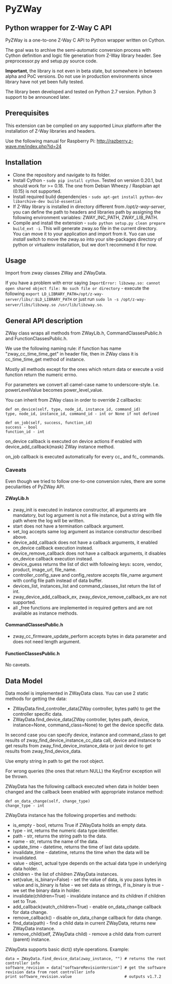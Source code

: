 # PyZWay

## Python wrapper for Z-Way C API

PyZWay is a one-to-one Z-Way C API to Python wrapper written on Cython. 

The goal was to archive the semi-automatic conversion process with Cython definition and logic file generation from Z-Way library header. See preprocessor.py and setup.py source code.

**Important**, the library is not even in beta state, but somewhere in between alpha and PoC versions. Do not use in production environments since library have not yet been fully tested.

The library been developed and tested on Python 2.7 version. Python 3 support to be announced later.

## Prerequisites

This extension can be complied on any supported Linux platform after the installation of Z-Way libraries and headers. 

Use the following manual for Raspberry Pi: http://razberry.z-wave.me/index.php?id=24

## Installation

* Clone the repository and navigate to its folder.
* Install Cython - `sudo pip install cython`. Tested on version 0.20.1, but should work for >= 0.18. The one from Debian Wheezy / Raspbian apt (0.15) is not supported. 
* Install required build dependencies  - `sudo apt-get install python-dev libarchive-dev build-essential`
* If Z-Way library is installed in directory different from */opt/z-way-server*, you can define the path to headers and libraries path by assigning the following environment variables: ZWAY_INC_PATH, ZWAY_LIB_PATH.
* Compile and install the extension - `sudo python setup.py clean prepare build_ext -i`. This will generate zway.so file in the current directory. You can move it to your application and import from it. Yuo can use *install* switch to move the zway.so into your site-packages directory of python or virtualenv installation, but we don't recommend it for now.

## Usage

Import from zway classes ZWay and ZWayData.

If you have a problem with error saying `ImportError: libzway.so: cannot open shared object file: No such file or directory` - execute the following `export LD_LIBRARY_PATH=/opt/z-way-server/libs/:$LD_LIBRARY_PATH` or just run `sudo ln -s /opt/z-way-server/libs/libzway.so /usr/lib/libzway.so`.


## General API description

ZWay class wraps all methods from ZWayLib.h, CommandClassesPublic.h and FunctionClassesPublic.h.

We use the following naming rule: if function has name "zway_cc_time_time_get" in header file, then in ZWay class it is cc_time_time_get method of instance.

Mostly all methods except for the ones which return data or execute a void function return the numeric errno.

For parameters we convert all camel-case name to underscore-style. I.e. powerLevelValue becomes power_level_value.

You can inherit from ZWay class in order to override 2 callbacks: 

```
def on_device(self, type, node_id, instance_id, command_id)
type, node_id, instance_id, command_id - int or None if not defined

def on_job(self, success, function_id)
success - bool
function_id - int
```

on_device callback is executed on device actions if enabled with device_add_callback(mask) ZWay instance method.
 
on_job callback is executed automatically for every cc_ and fc_ commands.
 
### Caveats

Even though we tried to follow one-to-one conversion rules, there are some peculiarities of PyZWay API.
 
#### ZWayLib.h

* zway_init is executed in instance constructor, all arguments are mandatory, but log argument is not a file instance, but a string with file path where the log will be written.
* start does not have a termination callback argument.
* set_log accepts same log argument as instance constructor described above.
* device_add_callback does not have a callback arguments, it enabled on_device callback execution instead.
* device_remove_callback does not have a callback arguments, it disables on_device callback execution instead.
* device_guess returns the list of dict with following keys: score, vendor, product, image_url, file_name.
* controller_config_save and config_restore accepts file_name argument with config file path instead of data buffer.
* devices_list, instances_list and command_classes_list return the list of int.
* zway_device_add_callback_ex, zway_device_remove_callback_ex are not supported. 
* all _free functions are implemented in required getters and are not available as instance methods.

#### CommandClassesPublic.h

* zway_cc_firmware_update_perform accepts bytes in data parameter and does not need length argument.

#### FunctionClassesPublic.h

No caveats.

## Data Model

Data model is implemented in ZWayData class. Yuu can use 2 static methods for getting the data:

* ZWayData.find_controller_data(ZWay controller, bytes path) to get the controller specific data.
* ZWayData.find_device_data(ZWay controller, bytes path, device, instance=None, command_class=None) to get the device specific data. 

In second case you can specify device, instance and command_class to get results of zway_find_device_instance_cc_data call, device and instance to get results from zway_find_device_instance_data or just device to get results from zway_find_device_data.

Use empty string in path to get the root object.

For wrong queries (the ones that return NULL) the KeyError exception will be thrown.

ZWayData has the following callback executed when data in holder been changed and the callback been enabled with appropriate instance method:

```
def on_data_change(self, change_type)
change_type - int
```

ZWayData instance has the following properties and methods:

* is_empty - bool, returns True if ZWayData holds an empty data.
* type - int, returns the numeric data type identifier.
* path - str, returns the string path to the data.
* name - str, returns the name of the data.
* update_time - datetime, returns the time of last data update.
* invalidate_time - datetime, returns the time when the data will be invalidated.
* value - object, actual type depends on the actual data type in underlying data holder.
* children - the list of children ZWayData instances. 
* set(value, is_binary=False) - set the value of data, is you pass bytes in value and is_binary is false - we set data as strings, if is_binary is true - we set the binary data in holder.
* invalidate(children=True) - invalidate instance and its children if children set to True.
* add_callback(watch_children=True) - enable on_data_change callback for data change.
* remove_callback() - disable on_data_change callback for data change.
* find_data(path) - find a child data in current ZWayData, returns new ZWayData instance.
* remove_child(self, ZWayData child) - remove a child data from current (parent) instance.

ZWayData supports basic dict() style operations. Example:

```
data = ZWayData.find_device_data(zway_instance, "") # returns the root controller info
software_revision = data["softwareRevisionVersion"] # get the software revision data from root controller info
print software_revision.value                       # outputs v1.7.2
```


